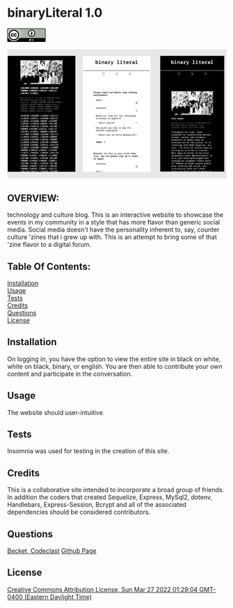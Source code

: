 # binaryLiteral 1.0
  ![Creative Commons Attribution License, Sun Mar 27 2022 01:29:04 GMT-0400 (Eastern Daylight Time)](./assets/img/readme/cc-by.png)

  ![binaryLiteral screenshot](./assets/img/readme/blreadme.jpg)

  ## OVERVIEW:
   technology and culture blog. This is an interactive website to showcase the events in my community in a style that has more flavor than generic social media. Social media doesn't have the personality inherent to, say, counter culture 'zines that i grew up with. This is an attempt to bring some of that 'zine flavor to a digital forum.

  ## Table Of Contents:
  [Installation](README.md#installation)<br>
  [Usage](README.md#usage)<br>
  [Tests](README.md#tests)<br>
  [Credits](README.md#credits)<br>
  [Questions](README.md#questions)<br>
  [License](README.md#license)<br>

  ## Installation
  On logging in, you have the option to view the entire site in black on white, white on black, binary, or english. You are then able to contribute your own content and participate in the conversation.

  ## Usage
  The website should user-intuitive.

  ## Tests
  Insomnia was used for testing in the creation of this site. 

  ## Credits
  This is a collaborative site intended to incorporate a broad group of friends. In addition the coders that created Sequelize, Express, MySql2, dotenv, Handlebars, Express-Session, Bcrypt and all of the associated dependencies should be considered contributors.

  ## Questions
  [Becket, Codeclast](becketbowes@gmail.com)
  [Github Page](http://www.github.com/becketbowes)

  ## License
  [Creative Commons Attribution License, Sun Mar 27 2022 01:29:04 GMT-0400 (Eastern Daylight Time)](https://creativecommons.org/licenses/by/4.0/legalcode)
